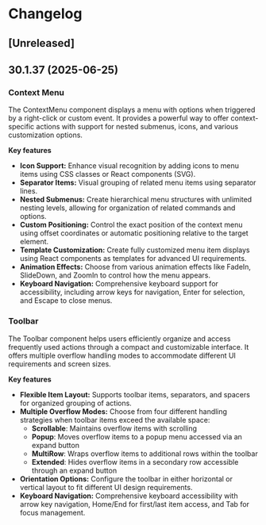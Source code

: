 # Changelog

## [Unreleased]

## 30.1.37 (2025-06-25)

### Context Menu

The ContextMenu component displays a menu with options when triggered by a right-click or custom event. It provides a powerful way to offer context-specific actions with support for nested submenus, icons, and various customization options.

  **Key features**

  - **Icon Support:** Enhance visual recognition by adding icons to menu items using CSS classes or React components (SVG).
  - **Separator Items:** Visual grouping of related menu items using separator lines.
  - **Nested Submenus:** Create hierarchical menu structures with unlimited nesting levels, allowing for organization of related commands and options.
  - **Custom Positioning:** Control the exact position of the context menu using offset coordinates or automatic positioning relative to the target element.
  - **Template Customization:** Create fully customized menu item displays using React components as templates for advanced UI requirements.
  - **Animation Effects:** Choose from various animation effects like FadeIn, SlideDown, and ZoomIn to control how the menu appears.
  - **Keyboard Navigation:** Comprehensive keyboard support for accessibility, including arrow keys for navigation, Enter for selection, and Escape to close menus.
  
  
### Toolbar

The Toolbar component helps users efficiently organize and access frequently used actions through a compact and customizable interface. It offers multiple overflow handling modes to accommodate different UI requirements and screen sizes.

  **Key features**

  - **Flexible Item Layout:** Supports toolbar items, separators, and spacers for organized grouping of actions.
  - **Multiple Overflow Modes:** Choose from four different handling strategies when toolbar items exceed the available space:
    - **Scrollable**: Maintains overflow items with scrolling
    - **Popup**: Moves overflow items to a popup menu accessed via an expand button
    - **MultiRow**: Wraps overflow items to additional rows within the toolbar
    - **Extended**: Hides overflow items in a secondary row accessible through an expand button
  - **Orientation Options:** Configure the toolbar in either horizontal or vertical layout to fit different UI design requirements.
  - **Keyboard Navigation:** Comprehensive keyboard accessibility with arrow key navigation, Home/End for first/last item access, and Tab for focus management.
 